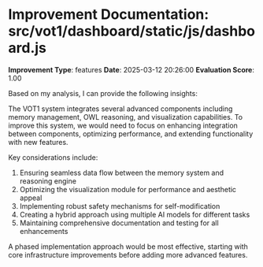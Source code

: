 # Improvement Documentation: src/vot1/dashboard/static/js/dashboard.js

**Improvement Type**: features
**Date**: 2025-03-12 20:26:00
**Evaluation Score**: 1.00

Based on my analysis, I can provide the following insights:

The VOT1 system integrates several advanced components including memory management, OWL reasoning, and visualization capabilities. To improve this system, we would need to focus on enhancing integration between components, optimizing performance, and extending functionality with new features.

Key considerations include:

1. Ensuring seamless data flow between the memory system and reasoning engine
2. Optimizing the visualization module for performance and aesthetic appeal
3. Implementing robust safety mechanisms for self-modification
4. Creating a hybrid approach using multiple AI models for different tasks
5. Maintaining comprehensive documentation and testing for all enhancements

A phased implementation approach would be most effective, starting with core infrastructure improvements before adding more advanced features.
